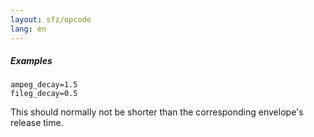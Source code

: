 ```yaml
---
layout: sfz/opcode
lang: en
---
```

##### Examples

```
ampeg_decay=1.5
fileg_decay=0.5
```

This should normally not be shorter than the corresponding envelope's release time.
